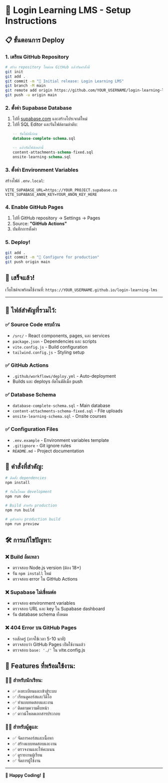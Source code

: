 # 🎯 Login Learning LMS - Setup Instructions

## 📋 ขั้นตอนการ Deploy

### 1. เตรียม GitHub Repository
```bash
# สร้าง repository ใหม่บน GitHub แล้วรันคำสั่งนี้
git init
git add .
git commit -m "🚀 Initial release: Login Learning LMS"
git branch -M main
git remote add origin https://github.com/YOUR_USERNAME/login-learning-lms.git
git push -u origin main
```

### 2. ตั้งค่า Supabase Database
1. ไปที่ [supabase.com](https://supabase.com) และสร้างโปรเจกต์ใหม่
2. ไปที่ SQL Editor และรันไฟล์ตามลำดับ:
   ```sql
   -- รันไฟล์นี้ก่อน
   database-complete-schema.sql
   
   -- แล้วรันไฟล์เหล่านี้
   content-attachments-schema-fixed.sql
   onsite-learning-schema.sql
   ```

### 3. ตั้งค่า Environment Variables
สร้างไฟล์ `.env.local`:
```env
VITE_SUPABASE_URL=https://YOUR_PROJECT.supabase.co
VITE_SUPABASE_ANON_KEY=YOUR_ANON_KEY_HERE
```

### 4. Enable GitHub Pages
1. ไปที่ GitHub repository → Settings → Pages
2. Source: **"GitHub Actions"**
3. บันทึกการตั้งค่า

### 5. Deploy!
```bash
git add .
git commit -m "🔧 Configure for production"
git push origin main
```

## 🎉 เสร็จแล้ว!
เว็บไซต์จะพร้อมใช้งานที่: `https://YOUR_USERNAME.github.io/login-learning-lms`

---

## 📁 ไฟล์สำคัญที่รวมไว้:

### ✅ Source Code ครบถ้วน
- `/src/` - React components, pages, และ services
- `package.json` - Dependencies และ scripts
- `vite.config.js` - Build configuration
- `tailwind.config.js` - Styling setup

### ✅ GitHub Actions
- `.github/workflows/deploy.yml` - Auto-deployment
- Builds และ deploys อัตโนมัติเมื่อ push

### ✅ Database Schema
- `database-complete-schema.sql` - Main database
- `content-attachments-schema-fixed.sql` - File uploads
- `onsite-learning-schema.sql` - Onsite courses

### ✅ Configuration Files
- `.env.example` - Environment variables template
- `.gitignore` - Git ignore rules
- `README.md` - Project documentation

## 🔧 คำสั่งที่สำคัญ:

```bash
# ติดตั้ง dependencies
npm install

# รันในโหมด development
npm run dev

# Build สำหรับ production
npm run build

# ดูตัวอย่าง production build
npm run preview
```

## 🛠️ การแก้ไขปัญหา:

### ❌ Build ล้มเหลว
- ตรวจสอบ Node.js version (ต้อง 18+)
- รัน `npm install` ใหม่
- ตรวจสอบ error ใน GitHub Actions

### ❌ Supabase ไม่เชื่อมต่อ
- ตรวจสอบ environment variables
- ตรวจสอบ URL และ key ใน Supabase dashboard
- รัน database schema ทั้งหมด

### ❌ 404 Error บน GitHub Pages
- รอสักครู่ (อาจใช้เวลา 5-10 นาที)
- ตรวจสอบว่า GitHub Pages เปิดใช้งานแล้ว
- ตรวจสอบ `base: './'` ใน vite.config.js

## 🎯 Features ที่พร้อมใช้งาน:

### 👨‍🎓 สำหรับนักเรียน:
- ✅ ลงทะเบียนและเข้าสู่ระบบ
- ✅ เรียนดูคอร์สและวิดีโอ
- ✅ ทำแบบทดสอบและงาน
- ✅ ติดตามความคืบหน้า
- ✅ ดาวน์โหลดเอกสารประกอบ

### 👨‍💼 สำหรับผู้ดูแล:
- ✅ จัดการคอร์สและเนื้อหา
- ✅ สร้างแบบทดสอบและงาน
- ✅ ตรวจงานและให้คะแนน
- ✅ ดูรายงานผู้เรียน
- ✅ จัดการผู้ใช้งาน

---
🎊 **Happy Coding!** 🎊